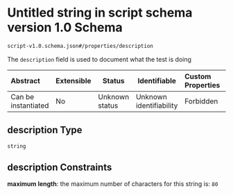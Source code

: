# Untitled string in script schema version 1.0 Schema

```txt
script-v1.0.schema.json#/properties/description
```

The `description` field is used to document what the test is doing


| Abstract            | Extensible | Status         | Identifiable            | Custom Properties | Additional Properties | Access Restrictions | Defined In                                                                         |
| :------------------ | ---------- | -------------- | ----------------------- | :---------------- | --------------------- | ------------------- | ---------------------------------------------------------------------------------- |
| Can be instantiated | No         | Unknown status | Unknown identifiability | Forbidden         | Allowed               | none                | [script-v1.0.schema.json\*](../out/script-v1.0.schema.json "open original schema") |

## description Type

`string`

## description Constraints

**maximum length**: the maximum number of characters for this string is: `80`
